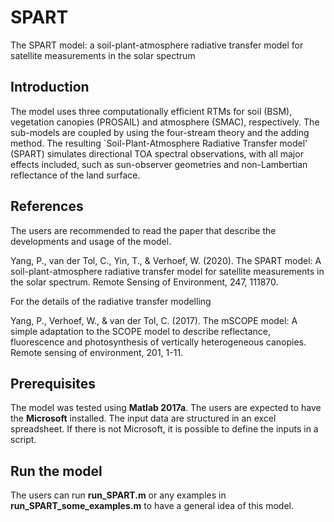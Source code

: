 # SPART
The SPART model: a soil-plant-atmosphere radiative transfer model for satellite measurements in the solar spectrum
## Introduction
The model uses three computationally efficient RTMs for soil (BSM), vegetation canopies (PROSAIL) and atmosphere (SMAC), respectively. The sub-models are coupled by using the four-stream theory and the adding method. The resulting `Soil-Plant-Atmosphere Radiative Transfer model' (SPART) simulates directional TOA spectral observations, with all major effects included, such as sun-observer geometries and non-Lambertian reflectance of the land surface.

## References
The users are recommended to read the paper that describe the developments and usage of the model. 

Yang, P., van der Tol, C., Yin, T., & Verhoef, W. (2020). The SPART model: A soil-plant-atmosphere radiative transfer model for satellite measurements in the solar spectrum. Remote Sensing of Environment, 247, 111870.

For the details of the radiative transfer modelling 

Yang, P., Verhoef, W., & van der Tol, C. (2017). The mSCOPE model: A simple adaptation to the SCOPE model to describe reflectance, fluorescence and photosynthesis of vertically heterogeneous canopies. Remote sensing of environment, 201, 1-11.
## Prerequisites
The model was tested using **Matlab 2017a**. 
The users are expected to have the **Microsoft** installed. The input data are structured in an excel spreadsheet. 
If there is not Microsoft, it is possible to define the inputs in a script. 

## Run the model 
The users can run **run_SPART.m** or any examples in **run_SPART_some_examples.m** to have a general idea of this model. 
